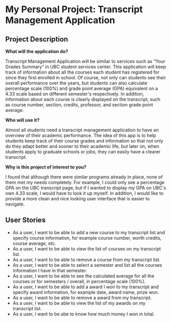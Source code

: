 # My Personal Project: Transcript Management Application

## Project Description

**What will the application do?**

Transcript Management Application will be similar to services such as “Your Grades Summary” 
in UBC student services center. This application will keep track of information about all the courses 
each student has registered for since they first enrolled in school. Of course, not only can students 
see their overall performance over the years, but students can also calculate percentage scale (100%) and
grade point average (GPA) equivalent on a 4.33 scale based on different semester's respectively. 
In addition, information about each course is clearly displayed on the transcript, 
such as course number, section, credits, professor, and section grade point average.

**Who will use it?**

Almost all students need a transcript management application to have an overview of their academic performance. 
The idea of this app is to help students keep track of their course grades and information so that not only do 
they adapt better and sooner to their academic life, but later on, when students apply to graduate schools or jobs, 
they can easily have a clearer transcript.

**Why is this project of interest to you?**

I found that although there were similar programs already in place, none of them met my needs completely. 
For example, I could only see a percentage GPA on the UBC transcript page, but if I wanted to display my GPA on 
UBC's own 4.33 scale, I would have to look it up myself. In addition, I would like to provide a more clean and nice 
looking user interface that is easier to navigate.

## User Stories

- As a user, I want to be able to add a new course to my transcript list and specify course information, for example 
course number, worth credits, course average, etc.
- As a user, I want to be able to view the list of courses on my transcript list.
- As a user, I want to be able to remove a course from my transcript list.
- As a user, I want to be able to select a semester and list all the courses information I have in that semester.
- As a user, I want to be able to see the calculated average for all the courses or for semesters / overall, 
in percentage scale (100%).
- As a user, I want to be able to add a award I won to my transcript and specify award information, for example
date, award name, prize won.
- As a user, I want to be able to remove a award from my transcript.
- As a user, I want to be able to view the list of my awards on my transcript list.
- As a user, I want to be abe to know how much money I won in total.
